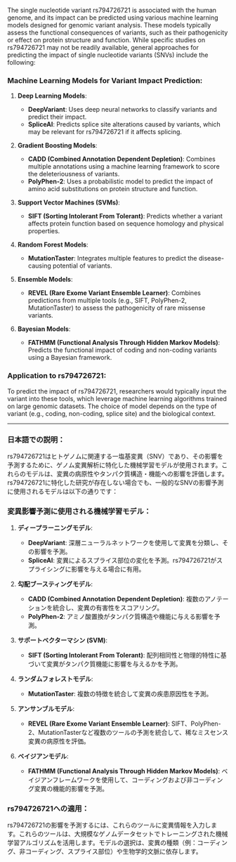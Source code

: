 The single nucleotide variant rs794726721 is associated with the human genome, and its impact can be predicted using various machine learning models designed for genomic variant analysis. These models typically assess the functional consequences of variants, such as their pathogenicity or effect on protein structure and function. While specific studies on rs794726721 may not be readily available, general approaches for predicting the impact of single nucleotide variants (SNVs) include the following:

### Machine Learning Models for Variant Impact Prediction:
1. **Deep Learning Models**:
   - **DeepVariant**: Uses deep neural networks to classify variants and predict their impact.
   - **SpliceAI**: Predicts splice site alterations caused by variants, which may be relevant for rs794726721 if it affects splicing.

2. **Gradient Boosting Models**:
   - **CADD (Combined Annotation Dependent Depletion)**: Combines multiple annotations using a machine learning framework to score the deleteriousness of variants.
   - **PolyPhen-2**: Uses a probabilistic model to predict the impact of amino acid substitutions on protein structure and function.

3. **Support Vector Machines (SVMs)**:
   - **SIFT (Sorting Intolerant From Tolerant)**: Predicts whether a variant affects protein function based on sequence homology and physical properties.

4. **Random Forest Models**:
   - **MutationTaster**: Integrates multiple features to predict the disease-causing potential of variants.

5. **Ensemble Models**:
   - **REVEL (Rare Exome Variant Ensemble Learner)**: Combines predictions from multiple tools (e.g., SIFT, PolyPhen-2, MutationTaster) to assess the pathogenicity of rare missense variants.

6. **Bayesian Models**:
   - **FATHMM (Functional Analysis Through Hidden Markov Models)**: Predicts the functional impact of coding and non-coding variants using a Bayesian framework.

### Application to rs794726721:
To predict the impact of rs794726721, researchers would typically input the variant into these tools, which leverage machine learning algorithms trained on large genomic datasets. The choice of model depends on the type of variant (e.g., coding, non-coding, splice site) and the biological context.

---

### 日本語での説明：
rs794726721はヒトゲノムに関連する一塩基変異（SNV）であり、その影響を予測するために、ゲノム変異解析に特化した機械学習モデルが使用されます。これらのモデルは、変異の病原性やタンパク質構造・機能への影響を評価します。rs794726721に特化した研究が存在しない場合でも、一般的なSNVの影響予測に使用されるモデルは以下の通りです：

### 変異影響予測に使用される機械学習モデル：
1. **ディープラーニングモデル**:
   - **DeepVariant**: 深層ニューラルネットワークを使用して変異を分類し、その影響を予測。
   - **SpliceAI**: 変異によるスプライス部位の変化を予測。rs794726721がスプライシングに影響を与える場合に有用。

2. **勾配ブースティングモデル**:
   - **CADD (Combined Annotation Dependent Depletion)**: 複数のアノテーションを統合し、変異の有害性をスコアリング。
   - **PolyPhen-2**: アミノ酸置換がタンパク質構造や機能に与える影響を予測。

3. **サポートベクターマシン (SVM)**:
   - **SIFT (Sorting Intolerant From Tolerant)**: 配列相同性と物理的特性に基づいて変異がタンパク質機能に影響を与えるかを予測。

4. **ランダムフォレストモデル**:
   - **MutationTaster**: 複数の特徴を統合して変異の疾患原因性を予測。

5. **アンサンブルモデル**:
   - **REVEL (Rare Exome Variant Ensemble Learner)**: SIFT、PolyPhen-2、MutationTasterなど複数のツールの予測を統合して、稀なミスセンス変異の病原性を評価。

6. **ベイジアンモデル**:
   - **FATHMM (Functional Analysis Through Hidden Markov Models)**: ベイジアンフレームワークを使用して、コーディングおよび非コーディング変異の機能的影響を予測。

### rs794726721への適用：
rs794726721の影響を予測するには、これらのツールに変異情報を入力します。これらのツールは、大規模なゲノムデータセットでトレーニングされた機械学習アルゴリズムを活用します。モデルの選択は、変異の種類（例：コーディング、非コーディング、スプライス部位）や生物学的文脈に依存します。

